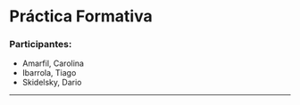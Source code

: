 # Práctica Formativa

### Participantes:

- Amarfil, Carolina
- Ibarrola, Tiago
- Skidelsky, Dario

---
